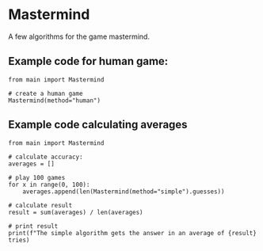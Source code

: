 # Mastermind

A few algorithms for the game mastermind.

## Example code for human game:
    from main import Mastermind
    
    # create a human game
    Mastermind(method="human")


## Example code calculating averages
    from main import Mastermind

    # calculate accuracy:
    averages = []
    
    # play 100 games
    for x in range(0, 100):
        averages.append(len(Mastermind(method="simple").guesses))

    # calculate result
    result = sum(averages) / len(averages)
        
    # print result
    print(f"The simple algorithm gets the answer in an average of {result} tries)